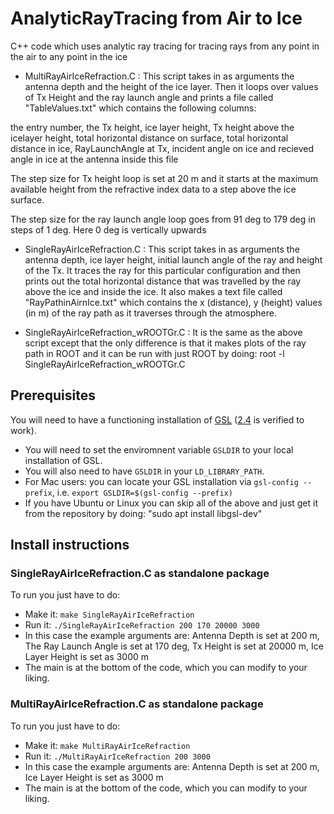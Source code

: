 # AnalyticRayTracing from Air to Ice
C++ code which uses analytic ray tracing for tracing rays from any point in the air to any point in the ice

- MultiRayAirIceRefraction.C : This script takes in as arguments the antenna depth and the height of the ice layer. Then it loops over values of Tx Height and the ray launch angle and prints a file called "TableValues.txt" which contains the following columns:

the entry number, the Tx height, ice layer height, Tx height above the icelayer height, total horizontal distance on surface, total horizontal distance in ice, RayLaunchAngle at Tx, incident angle on ice and recieved angle in ice at the antenna inside this file

The step size for Tx height loop is set at 20 m and it starts at the maximum available height from the refractive index data to a step above the ice surface.

The step size for the ray launch angle loop goes from 91 deg to 179 deg in steps of 1 deg. Here 0 deg is vertically upwards

- SingleRayAirIceRefraction.C : This script takes in as arguments the antenna depth, ice layer height, initial launch angle of the ray and height of the Tx. It traces the ray for this particular configuration and then prints out the total horizontal distance that was travelled by the ray above the ice and inside the ice. It also makes a text file called "RayPathinAirnIce.txt" which contains the x (distance), y (height) values (in m) of the ray path as it traverses through the atmosphere.

- SingleRayAirIceRefraction_wROOTGr.C : It is the same as the above script except that the only difference is that it makes plots of the ray path in ROOT and it can be run with just ROOT by doing: root -l SingleRayAirIceRefraction_wROOTGr.C


## Prerequisites
You will need to have a functioning installation of [GSL](https://www.gnu.org/software/gsl/) ([2.4](https://ftp.gnu.org/gnu/gsl/gsl-2.4.tar.gz) is verified to work).
- You will need to set the enviromnent variable `GSLDIR` to your local installation of GSL.
- You will also need to have `GSLDIR` in your `LD_LIBRARY_PATH`.
- For Mac users: you can locate your GSL installation via `gsl-config --prefix`, i.e. `export GSLDIR=$(gsl-config --prefix)`
- If you have Ubuntu or Linux you can skip all of the above and just get it from the repository by doing: "sudo apt install libgsl-dev"

## Install instructions

### SingleRayAirIceRefraction.C as standalone package
To run you just have to do:
- Make it: `make SingleRayAirIceRefraction`
- Run it: `./SingleRayAirIceRefraction 200 170 20000 3000`
- In this case the example arguments are: Antenna Depth is set at 200 m, The Ray Launch Angle is set at 170 deg, Tx Height is set at 20000 m, Ice Layer Height is set as 3000 m
- The main is at the bottom of the code, which you can modify to your liking.

### MultiRayAirIceRefraction.C as standalone package
To run you just have to do:
- Make it: `make MultiRayAirIceRefraction`
- Run it: `./MultiRayAirIceRefraction 200 3000`
- In this case the example arguments are: Antenna Depth is set at 200 m, Ice Layer Height is set as 3000 m
- The main is at the bottom of the code, which you can modify to your liking.
